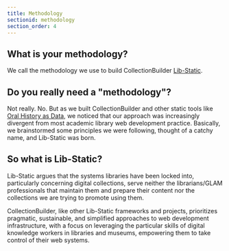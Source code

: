 ```yaml
---
title: Methodology
sectionid: methodology
section_order: 4
---
```


## What is your methodology?

We call the methodology we use to build CollectionBuilder [Lib-Static](https://lib-static.github.io/). 

## Do you really need a "methodology"?

Not really. No. But as we built CollectionBuilder and other static tools like [Oral History as Data](https://uidaholib.github.io/oral-history-as-data/), we noticed that our approach was increasingly divergent from most academic library web development practice. Basically, we brainstormed some principles we were following, thought of a catchy name, and Lib-Static was born. 

## So what is Lib-Static?

Lib-Static argues that the systems libraries have been locked into, particularly concerning digital collections, serve neither the librarians/GLAM professionals that maintain them and prepare their content nor the collections we are trying to promote using them. 

CollectionBuilder, like other Lib-Static frameworks and projects, prioritizes pragmatic, sustainable, and simplified approaches to web development infrastructure, with a focus on leveraging the particular skills of digital knowledge workers in libraries and museums, empowering them to take control of their web systems.